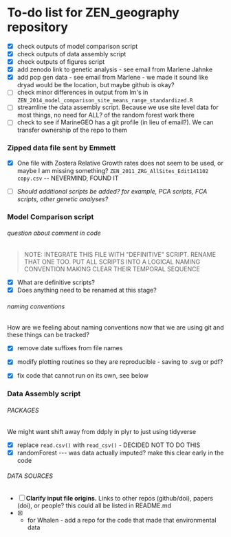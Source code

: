 # To-do list for ZEN_geography repository

- [X] check outputs of model comparison script
- [X] check outputs of data assembly script
- [X] check outputs of figures script
- [X] add zenodo link to genetic analysis - see email from Marlene Jahnke
- [X] add pop gen data - see email from Marlene -  we made it sound like dryad would be the location, but maybe github is okay?
- [ ] check minor differences in output from lm's in `ZEN_2014_model_comparison_site_means_range_standardized.R`
- [ ] streamline the data assembly script. Because we use site level data for most things, no need for ALL? of the random forest work there
- [ ] check to see if MarineGEO has a git profile (in lieu of email?). We can transfer ownership of the repo to them

### Zipped data file sent by Emmett
- [X] One file with Zostera Relative Growth rates does not seem to be used, or maybe I am missing something?  `ZEN_2011_ZRG_AllSites_Edit141102 copy.csv` -- NEVERMIND, FOUND IT
- [ ] *Should additional scripts be added? for example, PCA scripts, FCA scripts, other genetic analyses?*



### Model Comparison script
###### question about comment in code
> NOTE: INTEGRATE THIS FILE WITH "DEFINITIVE" SCRIPT. RENAME THAT ONE TOO.
 PUT ALL SCRIPTS INTO A LOGICAL NAMING CONVENTION MAKING CLEAR THEIR TEMPORAL SEQUENCE

- [X] What are definitive scripts? 
- [X] Does anything need to be renamed at this stage?
###### naming conventions
How are we feeling about naming conventions now that we are using git and these things can be tracked?
- [X] remove date suffixes from file names
- [X] modify plotting routines so they are reproducible - saving to .svg or pdf?
- [X] fix code that cannot run on its own, see below


### Data Assembly script
###### PACKAGES
We might want shift away from ddply in plyr to just using tidyverse
- [X] replace `read.csv()` with `read_csv()` - DECIDED NOT TO DO THIS
- [X] randomForest --- was data actually imputed? make this clear early in the code

###### DATA SOURCES
- [ ] **Clarify input file origins.** Links to other repos (github/doi), papers (doi), or people? this could all be listed in README.md
- [X] * for Whalen - add a repo for the code that made that environmental data

